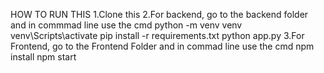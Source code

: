 HOW TO RUN THIS
1.Clone this
2.For backend, go to the backend folder and in commmad line use the cmd
  python -m venv venv
  venv\Scripts\activate
  pip install -r requirements.txt
  python app.py
3.For Frontend, go to the Frontend Folder and in commad line use the cmd
  npm install
  npm start

